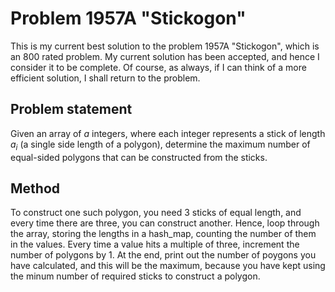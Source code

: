 # Problem 1957A "Stickogon"
This is my current best solution to the problem 1957A "Stickogon", which is an 800 rated problem. My current solution has been accepted, and hence I consider it to be complete. Of course, as always, if I can think of a more efficient solution, I shall return to the problem. 

## Problem statement
Given an array of $a$ integers, where each integer represents a stick of length $a_i$ (a single side length of a polygon), determine the maximum number of equal-sided polygons that can be constructed from the sticks.

## Method
To construct one such polygon, you need $3$ sticks of equal length, and every time there are three, you can construct another. Hence, loop through the array, storing the lengths in a hash_map, counting the number of them in the values. Every time a value hits a multiple of three, increment the number of polygons by $1$. At the end, print out the number of poygons you have calculated, and this will be the maximum, because you have kept using the minum number of required sticks to construct a polygon. 